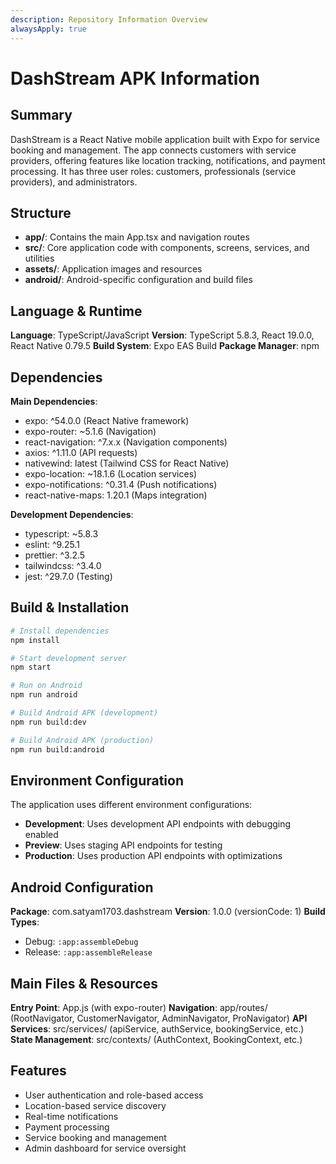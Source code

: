 ```yaml
---
description: Repository Information Overview
alwaysApply: true
---
```


# DashStream APK Information

## Summary
DashStream is a React Native mobile application built with Expo for service booking and management. The app connects customers with service providers, offering features like location tracking, notifications, and payment processing. It has three user roles: customers, professionals (service providers), and administrators.

## Structure
- **app/**: Contains the main App.tsx and navigation routes
- **src/**: Core application code with components, screens, services, and utilities
- **assets/**: Application images and resources
- **android/**: Android-specific configuration and build files

## Language & Runtime
**Language**: TypeScript/JavaScript
**Version**: TypeScript 5.8.3, React 19.0.0, React Native 0.79.5
**Build System**: Expo EAS Build
**Package Manager**: npm

## Dependencies
**Main Dependencies**:
- expo: ^54.0.0 (React Native framework)
- expo-router: ~5.1.6 (Navigation)
- react-navigation: ^7.x.x (Navigation components)
- axios: ^1.11.0 (API requests)
- nativewind: latest (Tailwind CSS for React Native)
- expo-location: ~18.1.6 (Location services)
- expo-notifications: ^0.31.4 (Push notifications)
- react-native-maps: 1.20.1 (Maps integration)

**Development Dependencies**:
- typescript: ~5.8.3
- eslint: ^9.25.1
- prettier: ^3.2.5
- tailwindcss: ^3.4.0
- jest: ^29.7.0 (Testing)

## Build & Installation
```bash
# Install dependencies
npm install

# Start development server
npm start

# Run on Android
npm run android

# Build Android APK (development)
npm run build:dev

# Build Android APK (production)
npm run build:android
```

## Environment Configuration
The application uses different environment configurations:
- **Development**: Uses development API endpoints with debugging enabled
- **Preview**: Uses staging API endpoints for testing
- **Production**: Uses production API endpoints with optimizations

## Android Configuration
**Package**: com.satyam1703.dashstream
**Version**: 1.0.0 (versionCode: 1)
**Build Types**:
- Debug: `:app:assembleDebug`
- Release: `:app:assembleRelease`

## Main Files & Resources
**Entry Point**: App.js (with expo-router)
**Navigation**: app/routes/ (RootNavigator, CustomerNavigator, AdminNavigator, ProNavigator)
**API Services**: src/services/ (apiService, authService, bookingService, etc.)
**State Management**: src/contexts/ (AuthContext, BookingContext, etc.)

## Features
- User authentication and role-based access
- Location-based service discovery
- Real-time notifications
- Payment processing
- Service booking and management
- Admin dashboard for service oversight